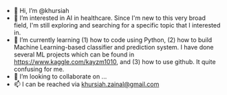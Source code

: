 - 👋 Hi, I’m @khursiah
- 👀 I’m interested in AI in healthcare. Since I'm new to this very broad field, I'm still exploring and searching for a specific topic that I interested in. 
- 🌱 I’m currently learning (1) how to code using Python, (2) how to build Machine Learning-based classifier and prediction system. I have done several ML projects which can be found in https://www.kaggle.com/kayzm1010, and (3) how to use github. It quite confusing for me.
- 💞️ I’m looking to collaborate on ...
- 📫 I can be reached via khursiah.zainal@gmail.com

<!---
khursiah/khursiah is a ✨ special ✨ repository because its `README.md` (this file) appears on your GitHub profile.
You can click the Preview link to take a look at your changes.
--->
